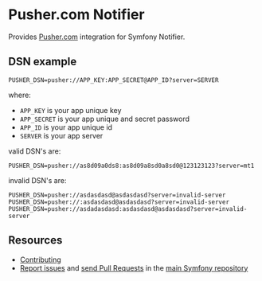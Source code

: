 Pusher.com Notifier
===================

Provides [Pusher.com](https://pusher.com) integration for Symfony Notifier.

DSN example
-----------

```
PUSHER_DSN=pusher://APP_KEY:APP_SECRET@APP_ID?server=SERVER
```

where:

 - `APP_KEY` is your app unique key
 - `APP_SECRET` is your app unique and secret password
 - `APP_ID` is your app unique id
 - `SERVER` is your app server

valid DSN's are:

```
PUSHER_DSN=pusher://as8d09a0ds8:as8d09a8sd0a8sd0@123123123?server=mt1
```

invalid DSN's are:

```
PUSHER_DSN=pusher://asdasdasd@asdasdasd?server=invalid-server
PUSHER_DSN=pusher://:asdasdasd@asdasdasd?server=invalid-server
PUSHER_DSN=pusher://asdadasdasd:asdasdasd@asdasdasd?server=invalid-server
```

Resources
---------

 * [Contributing](https://symfony.com/doc/current/contributing/index.html)
 * [Report issues](https://github.com/symfony/symfony/issues) and
   [send Pull Requests](https://github.com/symfony/symfony/pulls)
   in the [main Symfony repository](https://github.com/symfony/symfony)
